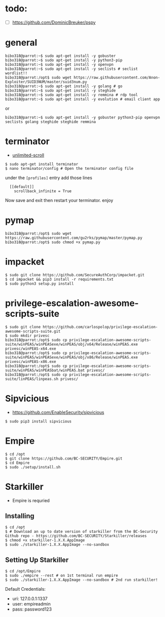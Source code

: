 # todo:
- [ ] https://github.com/DominicBreuker/pspy
# general
```console
bibo318@parrot:~$ sudo apt-get install -y gobuster
bibo318@parrot:~$ sudo apt-get install -y python3-pip
bibo318@parrot:~$ sudo apt-get install -y openvpn
bibo318@parrot:~$ sudo apt-get install -y seclists # seclist wordlist!!
bibo318@parrot:/opt$ sudo wget https://raw.githubusercontent.com/Anon-Exploiter/SUID3NUM/master/suid3num.py
bibo318@parrot:~$ sudo apt-get install -y golang # go
bibo318@parrot:~$ sudo apt-get install -y steghide
bibo318@parrot:~$ sudo apt-get install -y remmina # rdp tool
bibo318@parrot:~$ sudo apt-get install -y evolution # email client app
```
or
```console
bibo318@parrot:~$ sudo apt-get install -y gobuster python3-pip openvpn seclists golang steghide steghide remmina
```
# terminator
- [unlimited-scroll](https://askubuntu.com/questions/618464/unlimited-scroll-in-terminator) 
```console
$ sudo apt-get install terminator
$ nano terminator/config # Open the terminator config file
```
under the `[profiles]` entry add those lines
```
  [[default]]
    scrollback_infinite = True
```
Now save and exit then restart your terminator. enjoy

# pymap
```console
bibo318@parrot:/opt$ sudo wget https://raw.githubusercontent.com/gu2rks/pymap/master/pymap.py
bibo318@parrot:/opt$ sudo chmod +x pymap.py 
```
# impacket
```console
$ sudo git clone https://github.com/SecureAuthCorp/impacket.git
$ cd impacket && pip3 install -r requirements.txt
$ sudo python3 setup.py install
```
# privilege-escalation-awesome-scripts-suite
```console
$ sudo git clone https://github.com/carlospolop/privilege-escalation-awesome-scripts-suite.git
$ sudo mkdir privesc
bibo318@parrot:/opt$ sudo cp privilege-escalation-awesome-scripts-suite/winPEAS/winPEASexe/winPEAS/obj/x64/Release/winPEAS.exe privesc/winPEAS-x64.exe
bibo318@parrot:/opt$ sudo cp privilege-escalation-awesome-scripts-suite/winPEAS/winPEASexe/winPEAS/obj/x86/Release/winPEAS.exe privesc/winPEAS-x86.exe
bibo318@parrot:/opt$ sudo cp privilege-escalation-awesome-scripts-suite/winPEAS/winPEASbat/winPEAS.bat privesc/
bibo318@parrot:/opt$ sudo cp privilege-escalation-awesome-scripts-suite/linPEAS/linpeas.sh privesc/
```

# Sipvicious
- https://github.com/EnableSecurity/sipvicious
```console
$ sudo pip3 install sipvicious
```

# Empire
```console
$ cd /opt
$ git clone https://github.com/BC-SECURITY/Empire.git
$ cd Empire    
$ sudo ./setup/install.sh    
```

# Starkiller
- Empire is requried
## Installing
```console
$ cd /opt
$ # Download an up to date version of starkiller from the BC-Security Github repo - https://github.com/BC-SECURITY/Starkiller/releases 
$ chmod +x starkiller-1.X.X.AppImage
$ sudo ./starkiller-1.X.X.AppImage --no-sandbox
```
## Setting Up Starkiller
```console
$ cd /opt/Empire
$ sudo ./empire --rest # on 1st terminal run empire
$ sudo ./starkiller-1.X.X.AppImage --no-sandbox # 2nd run starkiller!
```
Default Credentials:
- uri: 127.0.0.1:1337
- user: empireadmin
- pass: password123
